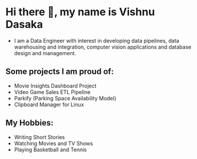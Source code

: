# Hi there 👋, my name is Vishnu Dasaka 

- I am a Data Engineer with interest in developing data pipelines, data warehousing and integration, computer vision applications and database design and management.
  
## Some projects I am proud of:
- Movie Insights Dashboard Project
- Video Game Sales ETL Pipeline
- Parkify (Parking Space Availability Model)
- Clipboard Manager for Linux

## My Hobbies:
- Writing Short Stories
- Watching Movies and TV Shows
- Playing Basketball and Tennis
